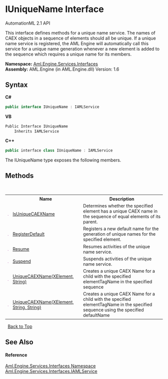 # IUniqueName Interface
AutomationML 2.1 API 

This interface defines methods for a unique name service. The names of CAEX objects in a sequence of elements should all be unique. If a unique name service is registered, the AML Engine will automatically call this service for a unique name generation whenever a new element is added to the sequence which requires a unique name for its members.

**Namespace:**&nbsp;<a href="N_Aml_Engine_Services_Interfaces">Aml.Engine.Services.Interfaces</a><br />**Assembly:**&nbsp;AML.Engine (in AML.Engine.dll) Version: 1.6

## Syntax

**C#**<br />
``` C#
public interface IUniqueName : IAMLService
```

**VB**<br />
``` VB
Public Interface IUniqueName
	Inherits IAMLService
```

**C++**<br />
``` C++
public interface class IUniqueName : IAMLService
```

The IUniqueName type exposes the following members.


## Methods
&nbsp;<table><tr><th></th><th>Name</th><th>Description</th></tr><tr><td>![Public method](media/pubmethod.gif "Public method")</td><td><a href="M_Aml_Engine_Services_Interfaces_IUniqueName_IsUniqueCAEXName">IsUniqueCAEXName</a></td><td>
Determines whether the specified element has a unique CAEX name in the sequence of equal elements of its parent.</td></tr><tr><td>![Public method](media/pubmethod.gif "Public method")</td><td><a href="M_Aml_Engine_Services_Interfaces_IUniqueName_RegisterDefault">RegisterDefault</a></td><td>
Registers a new default name for the generation of unique names for the specified element.</td></tr><tr><td>![Public method](media/pubmethod.gif "Public method")</td><td><a href="M_Aml_Engine_Services_Interfaces_IUniqueName_Resume">Resume</a></td><td>
Resumes activities of the unique name service.</td></tr><tr><td>![Public method](media/pubmethod.gif "Public method")</td><td><a href="M_Aml_Engine_Services_Interfaces_IUniqueName_Suspend">Suspend</a></td><td>
Suspends activities of the unique name service.</td></tr><tr><td>![Public method](media/pubmethod.gif "Public method")</td><td><a href="M_Aml_Engine_Services_Interfaces_IUniqueName_UniqueCAEXName">UniqueCAEXName(XElement, String)</a></td><td>
Creates a unique CAEX Name for a child with the specified elementTagName in the specified sequence</td></tr><tr><td>![Public method](media/pubmethod.gif "Public method")</td><td><a href="M_Aml_Engine_Services_Interfaces_IUniqueName_UniqueCAEXName_1">UniqueCAEXName(XElement, String, String)</a></td><td>
Creates a unique CAEX Name for a child with the specified elementTagName in the specified sequence using the specified defaultName</td></tr></table>&nbsp;
<a href="#iuniquename-interface">Back to Top</a>

## See Also


#### Reference
<a href="N_Aml_Engine_Services_Interfaces">Aml.Engine.Services.Interfaces Namespace</a><br /><a href="T_Aml_Engine_Services_Interfaces_IAMLService">Aml.Engine.Services.Interfaces.IAMLService</a><br />